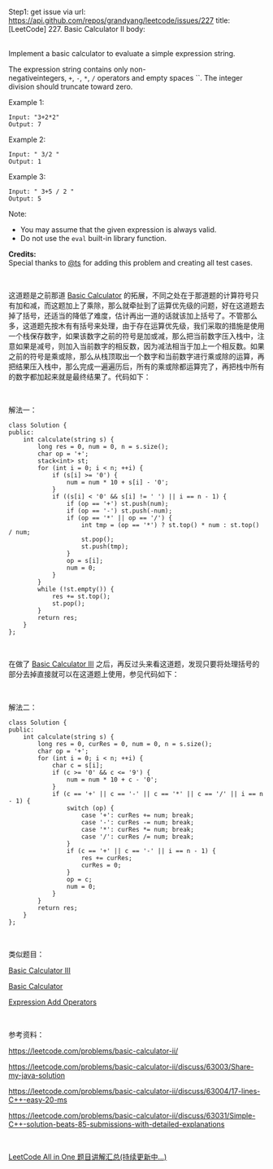 Step1: get issue via url: https://api.github.com/repos/grandyang/leetcode/issues/227 
 title:[LeetCode] 227. Basic Calculator II 
 body:  
  

Implement a basic calculator to evaluate a simple expression string.

The expression string contains only non-negativeintegers, `+`, `-`, `*`, `/` operators and empty spaces ``. The integer division should truncate toward zero.

Example 1:
    
    
    Input: "3+2*2"
    Output: 7
    

Example 2:
    
    
    Input: " 3/2 "
    Output: 1

Example 3:
    
    
    Input: " 3+5 / 2 "
    Output: 5
    

Note:

  * You may assume that the given expression is always valid.
  * Do not use the `eval` built-in library function.



**Credits:**  
Special thanks to [@ts](https://leetcode.com/discuss/user/ts) for adding this problem and creating all test cases.

 

这道题是之前那道 [Basic Calculator](http://www.cnblogs.com/grandyang/p/4570699.html) 的拓展，不同之处在于那道题的计算符号只有加和减，而这题加上了乘除，那么就牵扯到了运算优先级的问题，好在这道题去掉了括号，还适当的降低了难度，估计再出一道的话就该加上括号了。不管那么多，这道题先按木有有括号来处理，由于存在运算优先级，我们采取的措施是使用一个栈保存数字，如果该数字之前的符号是加或减，那么把当前数字压入栈中，注意如果是减号，则加入当前数字的相反数，因为减法相当于加上一个相反数。如果之前的符号是乘或除，那么从栈顶取出一个数字和当前数字进行乘或除的运算，再把结果压入栈中，那么完成一遍遍历后，所有的乘或除都运算完了，再把栈中所有的数字都加起来就是最终结果了。代码如下：

 

解法一：
    
    
    class Solution {
    public:
        int calculate(string s) {
            long res = 0, num = 0, n = s.size();
            char op = '+';
            stack<int> st;
            for (int i = 0; i < n; ++i) {
                if (s[i] >= '0') {
                    num = num * 10 + s[i] - '0';
                }
                if ((s[i] < '0' && s[i] != ' ') || i == n - 1) {
                    if (op == '+') st.push(num);
                    if (op == '-') st.push(-num);
                    if (op == '*' || op == '/') {
                        int tmp = (op == '*') ? st.top() * num : st.top() / num;
                        st.pop();
                        st.push(tmp);
                    }
                    op = s[i];
                    num = 0;
                } 
            }
            while (!st.empty()) {
                res += st.top();
                st.pop();
            }
            return res;
        }
    };

 

在做了 [Basic Calculator III](http://www.cnblogs.com/grandyang/p/8873471.html) 之后，再反过头来看这道题，发现只要将处理括号的部分去掉直接就可以在这道题上使用，参见代码如下：

 

解法二：
    
    
    class Solution {
    public:
        int calculate(string s) {
            long res = 0, curRes = 0, num = 0, n = s.size();
            char op = '+';
            for (int i = 0; i < n; ++i) {
                char c = s[i];
                if (c >= '0' && c <= '9') {
                    num = num * 10 + c - '0';
                }
                if (c == '+' || c == '-' || c == '*' || c == '/' || i == n - 1) {
                    switch (op) {
                        case '+': curRes += num; break;
                        case '-': curRes -= num; break;
                        case '*': curRes *= num; break;
                        case '/': curRes /= num; break;
                    }
                    if (c == '+' || c == '-' || i == n - 1) {
                        res += curRes;
                        curRes = 0;
                    }
                    op = c;
                    num = 0;
                } 
            }
            return res;
        }
    };

 

类似题目：

[Basic Calculator III](http://www.cnblogs.com/grandyang/p/8873471.html)

[Basic Calculator](http://www.cnblogs.com/grandyang/p/4570699.html)

[Expression Add Operators](http://www.cnblogs.com/grandyang/p/4814506.html)

 

参考资料：

<https://leetcode.com/problems/basic-calculator-ii/>

<https://leetcode.com/problems/basic-calculator-ii/discuss/63003/Share-my-java-solution>

<https://leetcode.com/problems/basic-calculator-ii/discuss/63004/17-lines-C++-easy-20-ms>

<https://leetcode.com/problems/basic-calculator-ii/discuss/63031/Simple-C++-solution-beats-85-submissions-with-detailed-explanations>

 

[LeetCode All in One 题目讲解汇总(持续更新中...)](http://www.cnblogs.com/grandyang/p/4606334.html)
